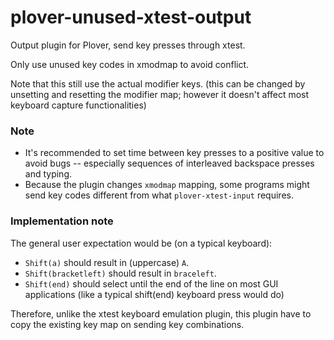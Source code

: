 # plover-unused-xtest-output

Output plugin for Plover, send key presses through xtest.

Only use unused key codes in xmodmap to avoid conflict.

Note that this still use the actual modifier keys.
(this can be changed by unsetting and resetting the modifier map;
however it doesn't affect most keyboard capture functionalities)

### Note

* It's recommended to set time between key presses to a positive value to avoid
bugs -- especially sequences of interleaved backspace presses and typing.
* Because the plugin changes `xmodmap` mapping, some programs might send
key codes different from what `plover-xtest-input` requires.

### Implementation note

The general user expectation would be (on a typical keyboard):

* `Shift(a)` should result in (uppercase) `A`.
* `Shift(bracketleft)` should result in `braceleft`.
* `Shift(end)` should select until the end of the line on most GUI applications
(like a typical shift(end) keyboard press would do)

Therefore, unlike the xtest keyboard emulation plugin, this plugin have to copy
the existing key map on sending key combinations.
